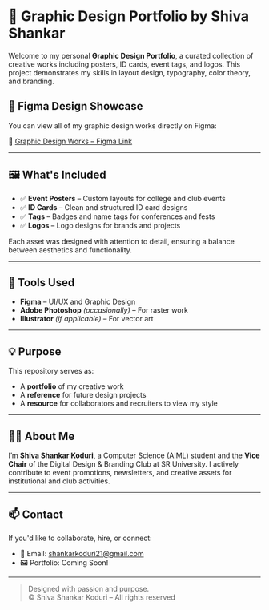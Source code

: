 # 🎨 Graphic Design Portfolio by Shiva Shankar

Welcome to my personal **Graphic Design Portfolio**, a curated collection of creative works including posters, ID cards, event tags, and logos. This project demonstrates my skills in layout design, typography, color theory, and branding.

## 📁 Figma Design Showcase

You can view all of my graphic design works directly on Figma:

🔗 [Graphic Design Works – Figma Link](https://www.figma.com/design/IJOUAXzKVmkn50bM2xPNLP/Untitled?node-id=0-1&t=UVxaLRGgLA0SvT2P-1)

---

## 🖼️ What's Included

- ✅ **Event Posters** – Custom layouts for college and club events  
- ✅ **ID Cards** – Clean and structured ID card designs  
- ✅ **Tags** – Badges and name tags for conferences and fests  
- ✅ **Logos** – Logo designs for brands and projects  

Each asset was designed with attention to detail, ensuring a balance between aesthetics and functionality.

---

## 🔧 Tools Used

- **Figma** – UI/UX and Graphic Design
- **Adobe Photoshop** *(occasionally)* – For raster work
- **Illustrator** *(if applicable)* – For vector art

---

## 💡 Purpose

This repository serves as:
- A **portfolio** of my creative work
- A **reference** for future design projects
- A **resource** for collaborators and recruiters to view my style

---

## 👨‍💻 About Me

I’m **Shiva Shankar Koduri**, a Computer Science (AIML) student and the **Vice Chair** of the Digital Design & Branding Club at SR University. I actively contribute to event promotions, newsletters, and creative assets for institutional and club activities.

---

## 📫 Contact

If you'd like to collaborate, hire, or connect:

- 📧 Email: shankarkoduri21@gmail.com
- 🖼️ Portfolio: Coming Soon!

---

> Designed with passion and purpose.  
> © Shiva Shankar Koduri – All rights reserved
